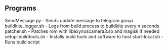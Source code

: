 ## Programs

SendMessage.py - Sends update message to telegram group
buildkite_logger.sh - Logs from build process to buildkite every n seconds
patcher.sh - Patches rom with libexynoscamera3.so and magisk if needed
setup-buildtools.sh	- Installs build tools and software to host
start-local.sh - Runs build script
